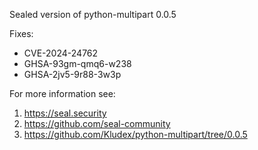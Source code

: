 Sealed version of python-multipart 0.0.5

Fixes:
- CVE-2024-24762
- GHSA-93gm-qmq6-w238
- GHSA-2jv5-9r88-3w3p

For more information see:
  1. https://seal.security
  2. https://github.com/seal-community
  3. https://github.com/Kludex/python-multipart/tree/0.0.5
